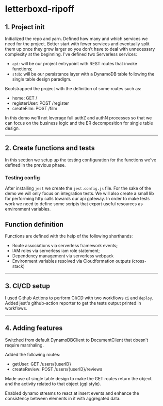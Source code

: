 # letterboxd-ripoff

## 1. Project init
Initialized the repo and yarn.
Defined how many and which services we need for the project. 
Better start with fewer services and eventually split them up once they grow larger so you don't have to deal with unnecessary complexity at the beginning.
I've defined two Serverless services:
* `api`: will be our project entrypoint with REST routes that invoke functions;
* `stdb`: will be our persistance layer with a DynamoDB table following the single table design paradigm.

Bootstrapped the project with the definition of some routes such as:

* home: GET /
* registerUser: POST /register
* createFilm: POST /film

In this demo we'll not leverage full authZ and authN processes so that we can focus on the business logic and the ER decomposition for single table design.

---

## 2. Create functions and tests
In this section we setup up the testing configuration for the functions we've defined in the previous phase.

### Testing config
After installing `jest` we create the `jest.config.js` file.
For the sake of the demo we will only focus on integration tests.
We will also create a small lib for performing http calls towards our api gateway.
In order to make tests work we need to define some scripts that export useful resources as environment variables.

## Function definition
Functions are defined with the help of the following shorthands:
* Route associations via serverless framework events;
* IAM roles via serverless iam role statement;
* Dependency management via serverless webpack
* Environment variables resolved via Cloudformation outputs (cross-stack)

---

## 3. CI/CD setup
I used Github Actions to perform CI/CD with two workflows `ci` and `deploy`.
Added jest's github-action reporter to get the tests output printed in workflows.


---

## 4. Adding features
Switched from default DynamoDBClient to DocumentClient that doesn't require marshaling.

Added the following routes:
* getUser: GET /users/{userID}
* createReview: POST /users/{userID}/reviews

Made use of single table design to make the GET routes return the object and the activity related to that object (gql style).

Enabled dynamo streams to react at insert events and enhance the consistency between elements in it with aggregated data.